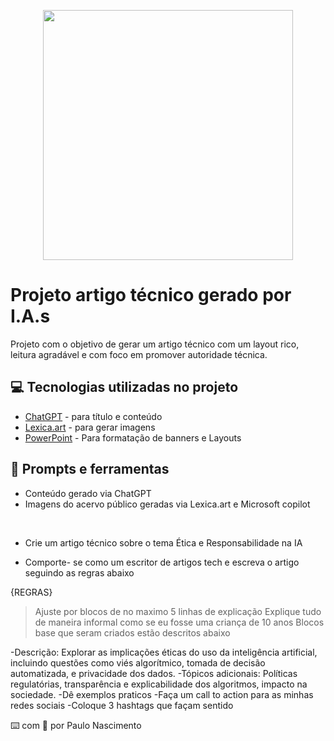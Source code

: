 


<p align="center">
  <img 
    src=".github/assets/capa.png"
    width="400"  
  />
</p>

# Projeto artigo técnico gerado por I.A.s

Projeto com o objetivo de gerar um artigo técnico com um layout rico, leitura agradável e com foco em promover autoridade técnica.


## 💻 Tecnologias utilizadas no projeto

- [ChatGPT](https://chat.openai.com/) - para título e conteúdo
- [Lexica.art](https://lexica.art/) - para gerar imagens
- [PowerPoint](https://www.microsoft.com/en/microsoft-365/powerpoint) - Para formatação de banners e Layouts


## 📄 Prompts e ferramentas

- Conteúdo gerado via ChatGPT
- Imagens do acervo público geradas via Lexica.art e Microsoft copilot
<br/>


- Crie um artigo técnico sobre o tema Ética e Responsabilidade na IA

- Comporte- se como um escritor de artigos tech e escreva o artigo seguindo as regras abaixo

{REGRAS}
> Ajuste por blocos de no maximo 5 linhas de explicação
> Explique tudo de maneira informal como se eu fosse uma criança de 10 anos
> Blocos base que seram criados estão descritos abaixo

-Descrição: Explorar as implicações éticas do uso da inteligência artificial, incluindo questões como viés algorítmico, tomada de decisão automatizada, e privacidade dos dados.
-Tópicos adicionais: Políticas regulatórias, transparência e explicabilidade dos algoritmos, impacto na sociedade.
-Dê exemplos praticos 
-Faça um call to action para as minhas redes sociais 
-Coloque 3 hashtags que façam sentido


⌨️ com 💜 por Paulo Nascimento
